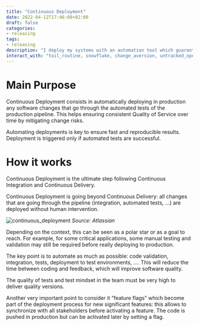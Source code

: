 ```yaml
---
title: "Continuous Deployment"
date: 2022-04-12T17:46:08+02:00
draft: false
categories:
- releasing
tags:
- releasing
description: "I deploy my systems with an automation tool which guarantees deployment is fast and reproducible"
interact_with: "toil_routine, snowflake, change_aversion, untracked_operations"
---
```


# Main Purpose

Continuous Deployment consists in automatically deploying in production any software changes that go through the automated tests of the production pipeline. This helps ensuring consistent Quality of Service over time by mitigating change risks.

Automating deployments is key to ensure fast and reproducible results. Deployment is triggered only if automated tests are successful.

# How it works

Continuous Deployment is the ultimate step following Continuous Integration and Continuous Delivery.

Continuous Deployment is going beyond Continuous Delivery: all changes that are going through the pipeline (integration, automated tests, …) are deployed without human intervention. 

![continuous_deployment](/images/releasing/continuous_deployment.png)
*Source: Atlassian* 

Depending on the context, this can be seen as a polar star or as a goal to reach. For example, for some critical applications, some manual testing and validation may still be required before really deploying to production.

The key point is to automate as much as possible: code validation, integration, tests, deployment to test environments, …. This will reduce the time between coding and feedback, which will improve software quality.

The quality of tests and test mindset in the team must be very high to deliver quality versions.

Another very important point to consider it “feature flags” which become part of the deployment process for new significant features: this allows to synchronize with all stakeholders before activating a feature. The code is pushed in production but can be activated later by setting a flag. 

